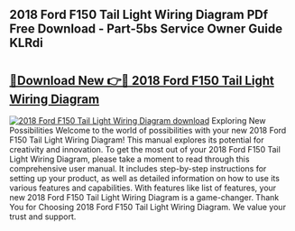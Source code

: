 ## 2018 Ford F150 Tail Light Wiring Diagram PDf Free Download - Part-5bs Service Owner Guide KLRdi

# <h2><a href="http://dfs5ufz.blite.top/?on=2018+Ford+F150+Tail+Light+Wiring+Diagram">🔗Download New 👉🔴 2018 Ford F150 Tail Light Wiring Diagram</a></h2>

[![2018 Ford F150 Tail Light Wiring Diagram download](https://i.imgur.com/lujVjoI.png)](http://dfs5ufz.blite.top/?on=2018+Ford+F150+Tail+Light+Wiring+Diagram)
Exploring New Possibilities Welcome to the world of possibilities with your new 2018 Ford F150 Tail Light Wiring Diagram! This manual explores its potential for creativity and innovation. To get the most out of your 2018 Ford F150 Tail Light Wiring Diagram, please take a moment to read through this comprehensive user manual. It includes step-by-step instructions for setting up your product, as well as detailed information on how to use its various features and capabilities. With features like list of features, your new 2018 Ford F150 Tail Light Wiring Diagram is a game-changer. Thank You for Choosing 2018 Ford F150 Tail Light Wiring Diagram. We value your trust and support.
